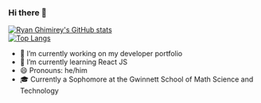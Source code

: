 ### Hi there 👋

[![Ryan Ghimirey's GitHub stats](https://github-readme-stats.vercel.app/api?username=RyanGhimirey)](https://github.com/RyanGhimirey/github-readme-stats)<br>
[![Top Langs](https://github-readme-stats.vercel.app/api/top-langs/?username=RyanGhimirey&theme=radical&layout=compact)](https://github.com/RyanGhimirey/github-readme-stats)
- 🔭 I’m currently working on my developer portfolio
- 🌱 I’m currently learning React JS
- 😄 Pronouns: he/him
- 🎓 Currently a Sophomore at the Gwinnett School of Math Science and Technology


